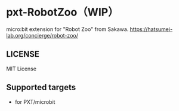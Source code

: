 # pxt-RobotZoo（WIP）
micro:bit extension for "Robot Zoo" from Sakawa.
https://hatsumei-lab.org/concierge/robot-zoo/

## LICENSE
MIT License

## Supported targets
* for PXT/microbit